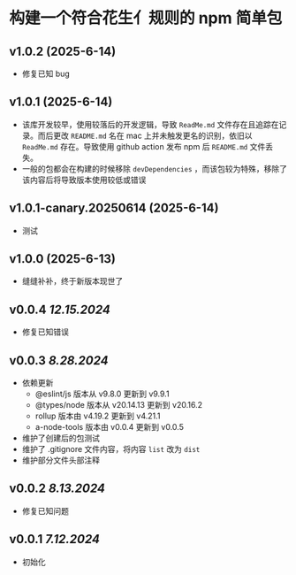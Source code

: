 # 构建一个符合花生亻规则的 npm 简单包

## v1.0.2 (2025-6-14)

- 修复已知 bug

## v1.0.1 (2025-6-14)

- 该库开发较早，使用较落后的开发逻辑，导致 `ReadMe.md` 文件存在且追踪在记录。而后更改 `README.md` 名在 mac 上并未触发更名的识别，依旧以 `ReadMe.md` 存在。导致使用 github action 发布 npm 后 `README.md` 文件丢失。
- 一般的包都会在构建的时候移除 `devDependencies` ，而该包较为特殊，移除了该内容后将导致版本使用较低或错误

## v1.0.1-canary.20250614 (2025-6-14)

- 测试

## v1.0.0 (2025-6-13)

- 缝缝补补，终于新版本现世了

## v0.0.4 _12.15.2024_

- 修复已知错误

## v0.0.3 _8.28.2024_

- 依赖更新
  - @eslint/js 版本从 v9.8.0 更新到 v9.9.1
  - @types/node 版本从 v20.14.13 更新到 v20.16.2
  - rollup 版本由 v4.19.2 更新到 v4.21.1
  - a-node-tools 版本由 v0.0.4 更新到 v0.0.5
- 维护了创建后的包测试
- 维护了 .gitignore 文件内容，将内容 `list` 改为 `dist`
- 维护部分文件头部注释

## v0.0.2 _8.13.2024_

- 修复已知问题

## v0.0.1 _7.12.2024_

- 初始化
